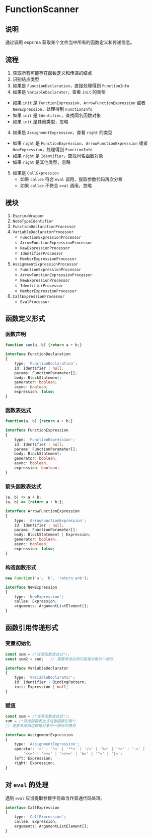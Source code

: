 # FunctionScanner

## 说明

通过调用 esprima 获取某个文件当中所有的函数定义和传递信息。

## 流程

1. 获取所有可能存在函数定义和传递的结点
2. 识别结点类型
3. 如果是 `FunctionDeclaration`，直接处理得到 `FunctionInfo`
4. 如果是 `VariableDeclarator`，查看 `init` 的类型
  - 如果 `init` 是 `FunctionExpression`、`ArrowFunctionExpression` 或者 `NewExpression`，处理得到 `FunctionInfo`
  - 如果 `init` 是 `Identifier`，查找同名函数对象
  - 如果 `init` 是其他类型，忽略
4. 如果是 `AssignmentExpression`，查看 `right` 的类型
  - 如果 `right` 是 `FunctionExpression`、`ArrowFunctionExpression` 或者 `NewExpression`，处理得到 `FunctionInfo`
  - 如果 `right` 是 `Identifier`，查找同名函数对象
  - 如果 `right` 是其他类型，忽略
5. 如果是 `CallExpression`
   - 如果 `callee` 符合 `eval` 调用，提取参数代码再次分析
   - 如果 `callee` 不符合 `eval` 调用，忽略

## 模块

1. `EsprimaWrapper`
2. `NodeTypeIdentifier`
3. `FunctionDeclarationProcessor`
4. `VariableDeclaratorProcessor`
   - `FunctionExpressionProcessor`
   - `ArrowFunctionExpressionProcessor`
   - `NewExpressionProcessor`
   - `IdentifierProcessor`
   - `MemberExpressionProcessor`
5. `AssignmentExpressionProcessor`
   - `FunctionExpressionProcessor`
   - `ArrowFunctionExpressionProcessor`
   - `NewExpressionProcessor`
   - `IdentifierProcessor`
   - `MemberExpressionProcessor`
6. `CallExpressionProcessor`
   - `EvalProcessor` 

## 函数定义形式

### 函数声明

```js
function sum(a, b) {return a + b;}
```

```ts
interface FunctionDeclaration 
{ 
    type: 'FunctionDeclaration'; 
    id: Identifier | null; 
    params: FunctionParameter[]; 
    body: BlockStatement; 
    generator: boolean;
    async: boolean;
    expression: false; 
}
```

### 函数表达式

```js
function(a, b) {return a + b;}
```

```ts
interface FunctionExpression 
{
    type: 'FunctionExpression'; 
    id: Identifier | null; 
    params: FunctionParameter[]; 
    body: BlockStatement; 
    generator: boolean;
    async: boolean;
    expression: boolean; 
}
```

### 箭头函数表达式

```js
(a, b) => a + b;
(a, b) => {return a + b;};
```

```ts
interface ArrowFunctionExpression 
{ 
    type: 'ArrowFunctionExpression'; 
    id: Identifier | null;
    params: FunctionParameter[];
    body: BlockStatement | Expression; 
    generator: boolean;
    async: boolean;
    expression: false; 
}
```

### 构造函数形式

```js
new Function('a', 'b', 'return a+b');
```

```ts
interface NewExpression 
{
    type: 'NewExpression';
    callee: Expression;
    arguments: ArgumentListElement[];
}
```

## 函数引用传递形式

### 变量初始化

```js
const sum = /*任意函数表达式*/;
const sum2 = sum;   // 需要考虑右侧可能是对象的一部分
```

```ts
interface VariableDeclarator 
{
    type: 'VariableDeclarator';
    id: Identifier | BindingPattern; 
    init: Expression | null;
}
```

### 赋值

```js
const sum = /*任意函数表达式*/;
sum = /*其他函数表达式或者函数引用*/
// 需要考虑两边都是对象的一部分的情况
```

```ts
interface AssignmentExpression 
{
    type: 'AssignmentExpression';
    operator: '=' | '*=' | '**=' | '/=' | '%=' | '+=' | '-=' |
        '<<=' | '>>=' | '>>>=' | '&=' | '^=' | '|=';
    left: Expression;
    right: Expression;
}
```


## 对 `eval` 的处理

遇到 `eval` 应当提取参数字符串当作普通代码处理。

```ts
interface CallExpression 
{
    type: 'CallExpression';
    callee: Expression;
    arguments: ArgumentListElement[];
}
```